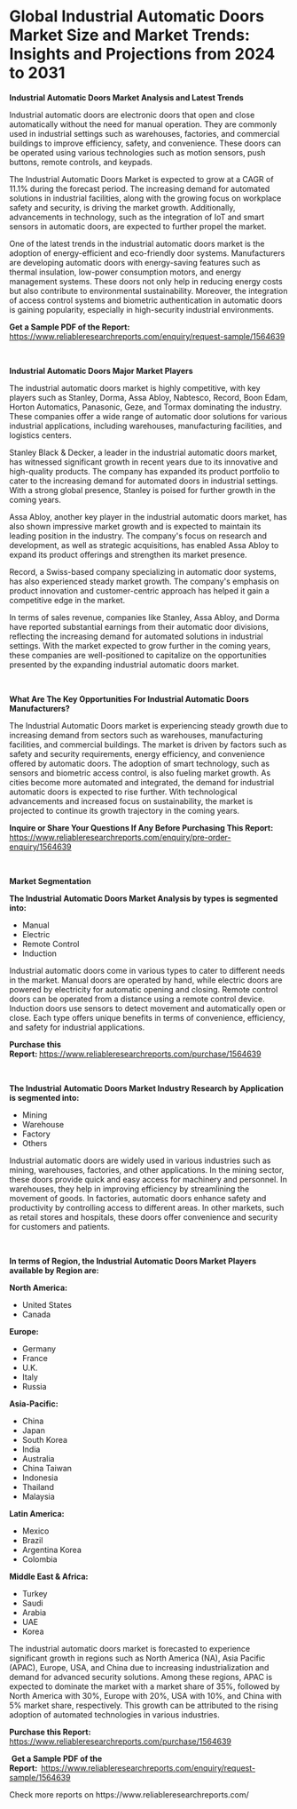 <p><h1>Global Industrial Automatic Doors Market Size and Market Trends: Insights and Projections from 2024 to 2031</h1></p><p><strong>Industrial Automatic Doors Market Analysis and Latest Trends</strong></p>
<p><p>Industrial automatic doors are electronic doors that open and close automatically without the need for manual operation. They are commonly used in industrial settings such as warehouses, factories, and commercial buildings to improve efficiency, safety, and convenience. These doors can be operated using various technologies such as motion sensors, push buttons, remote controls, and keypads.</p><p>The Industrial Automatic Doors Market is expected to grow at a CAGR of 11.1% during the forecast period. The increasing demand for automated solutions in industrial facilities, along with the growing focus on workplace safety and security, is driving the market growth. Additionally, advancements in technology, such as the integration of IoT and smart sensors in automatic doors, are expected to further propel the market.</p><p>One of the latest trends in the industrial automatic doors market is the adoption of energy-efficient and eco-friendly door systems. Manufacturers are developing automatic doors with energy-saving features such as thermal insulation, low-power consumption motors, and energy management systems. These doors not only help in reducing energy costs but also contribute to environmental sustainability. Moreover, the integration of access control systems and biometric authentication in automatic doors is gaining popularity, especially in high-security industrial environments.</p></p>
<p><strong>Get a Sample PDF of the Report:&nbsp;</strong> <a href="https://www.reliableresearchreports.com/enquiry/request-sample/1564639">https://www.reliableresearchreports.com/enquiry/request-sample/1564639</a></p>
<p>&nbsp;</p>
<p><strong>Industrial Automatic Doors Major Market Players</strong></p>
<p><p>The industrial automatic doors market is highly competitive, with key players such as Stanley, Dorma, Assa Abloy, Nabtesco, Record, Boon Edam, Horton Automatics, Panasonic, Geze, and Tormax dominating the industry. These companies offer a wide range of automatic door solutions for various industrial applications, including warehouses, manufacturing facilities, and logistics centers.</p><p>Stanley Black & Decker, a leader in the industrial automatic doors market, has witnessed significant growth in recent years due to its innovative and high-quality products. The company has expanded its product portfolio to cater to the increasing demand for automated doors in industrial settings. With a strong global presence, Stanley is poised for further growth in the coming years.</p><p>Assa Abloy, another key player in the industrial automatic doors market, has also shown impressive market growth and is expected to maintain its leading position in the industry. The company's focus on research and development, as well as strategic acquisitions, has enabled Assa Abloy to expand its product offerings and strengthen its market presence.</p><p>Record, a Swiss-based company specializing in automatic door systems, has also experienced steady market growth. The company's emphasis on product innovation and customer-centric approach has helped it gain a competitive edge in the market.</p><p>In terms of sales revenue, companies like Stanley, Assa Abloy, and Dorma have reported substantial earnings from their automatic door divisions, reflecting the increasing demand for automated solutions in industrial settings. With the market expected to grow further in the coming years, these companies are well-positioned to capitalize on the opportunities presented by the expanding industrial automatic doors market.</p></p>
<p>&nbsp;</p>
<p><strong>What Are The Key Opportunities For Industrial Automatic Doors Manufacturers?</strong></p>
<p><p>The Industrial Automatic Doors market is experiencing steady growth due to increasing demand from sectors such as warehouses, manufacturing facilities, and commercial buildings. The market is driven by factors such as safety and security requirements, energy efficiency, and convenience offered by automatic doors. The adoption of smart technology, such as sensors and biometric access control, is also fueling market growth. As cities become more automated and integrated, the demand for industrial automatic doors is expected to rise further. With technological advancements and increased focus on sustainability, the market is projected to continue its growth trajectory in the coming years.</p></p>
<p><strong>Inquire or Share Your Questions If Any Before Purchasing This Report:</strong> <a href="https://www.reliableresearchreports.com/enquiry/pre-order-enquiry/1564639">https://www.reliableresearchreports.com/enquiry/pre-order-enquiry/1564639</a></p>
<p>&nbsp;</p>
<p><strong>Market Segmentation</strong></p>
<p><strong>The Industrial Automatic Doors Market Analysis by types is segmented into:</strong></p>
<p><ul><li>Manual</li><li>Electric</li><li>Remote Control</li><li>Induction</li></ul></p>
<p><p>Industrial automatic doors come in various types to cater to different needs in the market. Manual doors are operated by hand, while electric doors are powered by electricity for automatic opening and closing. Remote control doors can be operated from a distance using a remote control device. Induction doors use sensors to detect movement and automatically open or close. Each type offers unique benefits in terms of convenience, efficiency, and safety for industrial applications.</p></p>
<p><strong>Purchase this Report:&nbsp;</strong><a href="https://www.reliableresearchreports.com/purchase/1564639">https://www.reliableresearchreports.com/purchase/1564639</a></p>
<p>&nbsp;</p>
<p><strong>The Industrial Automatic Doors Market Industry Research by Application is segmented into:</strong></p>
<p><ul><li>Mining</li><li>Warehouse</li><li>Factory</li><li>Others</li></ul></p>
<p><p>Industrial automatic doors are widely used in various industries such as mining, warehouses, factories, and other applications. In the mining sector, these doors provide quick and easy access for machinery and personnel. In warehouses, they help in improving efficiency by streamlining the movement of goods. In factories, automatic doors enhance safety and productivity by controlling access to different areas. In other markets, such as retail stores and hospitals, these doors offer convenience and security for customers and patients.</p></p>
<p>&nbsp;</p>
<p><strong>In terms of Region, the Industrial Automatic Doors Market Players available by Region are:</strong></p>
<p>
    <p> <strong> North America: </strong>
        <ul>
            <li>United States</li>
            <li>Canada</li>
        </ul>
        </p> 
    <p> <strong> Europe: </strong>
        <ul>
            <li>Germany</li>
            <li>France</li>
            <li>U.K.</li>
            <li>Italy</li>
            <li>Russia</li>
        </ul>
        </p> 
    <p> <strong> Asia-Pacific: </strong>
        <ul>
            <li>China</li>
            <li>Japan</li>
            <li>South Korea</li>
            <li>India</li>
            <li>Australia</li>
            <li>China Taiwan</li>
            <li>Indonesia</li>
            <li>Thailand</li>
            <li>Malaysia</li>
        </ul>
        </p> 
    <p> <strong> Latin America: </strong>
        <ul>
            <li>Mexico</li>
            <li>Brazil</li>
            <li>Argentina Korea</li>
            <li>Colombia</li>
        </ul>
        </p> 
    <p> <strong> Middle East & Africa: </strong>
        <ul>
            <li>Turkey</li>
            <li>Saudi</li>
            <li>Arabia</li>
            <li>UAE</li>
            <li>Korea</li>
        </ul>
    </p>
    </p>
<p><p>The industrial automatic doors market is forecasted to experience significant growth in regions such as North America (NA), Asia Pacific (APAC), Europe, USA, and China due to increasing industrialization and demand for advanced security solutions. Among these regions, APAC is expected to dominate the market with a market share of 35%, followed by North America with 30%, Europe with 20%, USA with 10%, and China with 5% market share, respectively. This growth can be attributed to the rising adoption of automated technologies in various industries.</p></p>
<p><strong>Purchase this Report: </strong><a href="https://www.reliableresearchreports.com/purchase/1564639">https://www.reliableresearchreports.com/purchase/1564639</a></p>
<p>&nbsp;<strong>Get a Sample PDF of the Report:&nbsp;&nbsp;</strong><a href="https://www.reliableresearchreports.com/enquiry/request-sample/1564639">https://www.reliableresearchreports.com/enquiry/request-sample/1564639</a></p>
<p><strong></strong></p>
<p>Check more reports on https://www.reliableresearchreports.com/</p>